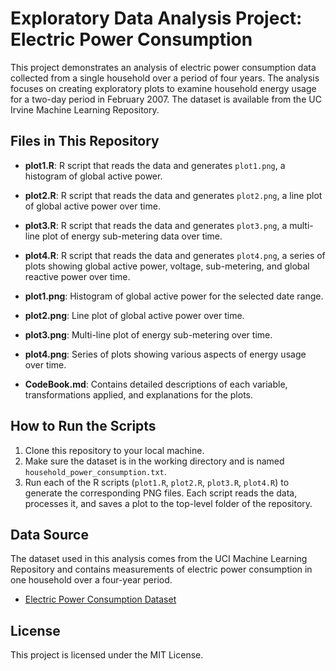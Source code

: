 # Exploratory Data Analysis Project: Electric Power Consumption

This project demonstrates an analysis of electric power consumption data collected from a single household over a period of four years. The analysis focuses on creating exploratory plots to examine household energy usage for a two-day period in February 2007. The dataset is available from the UC Irvine Machine Learning Repository.

## Files in This Repository

- **plot1.R**: R script that reads the data and generates `plot1.png`, a histogram of global active power.
- **plot2.R**: R script that reads the data and generates `plot2.png`, a line plot of global active power over time.
- **plot3.R**: R script that reads the data and generates `plot3.png`, a multi-line plot of energy sub-metering data over time.
- **plot4.R**: R script that reads the data and generates `plot4.png`, a series of plots showing global active power, voltage, sub-metering, and global reactive power over time.

- **plot1.png**: Histogram of global active power for the selected date range.
- **plot2.png**: Line plot of global active power over time.
- **plot3.png**: Multi-line plot of energy sub-metering over time.
- **plot4.png**: Series of plots showing various aspects of energy usage over time.

- **CodeBook.md**: Contains detailed descriptions of each variable, transformations applied, and explanations for the plots.

## How to Run the Scripts

1. Clone this repository to your local machine.
2. Make sure the dataset is in the working directory and is named `household_power_consumption.txt`.
3. Run each of the R scripts (`plot1.R`, `plot2.R`, `plot3.R`, `plot4.R`) to generate the corresponding PNG files. Each script reads the data, processes it, and saves a plot to the top-level folder of the repository.

## Data Source

The dataset used in this analysis comes from the UCI Machine Learning Repository and contains measurements of electric power consumption in one household over a four-year period.

- [Electric Power Consumption Dataset](https://archive.ics.uci.edu/ml/datasets/Individual+household+electric+power+consumption)

## License

This project is licensed under the MIT License.
